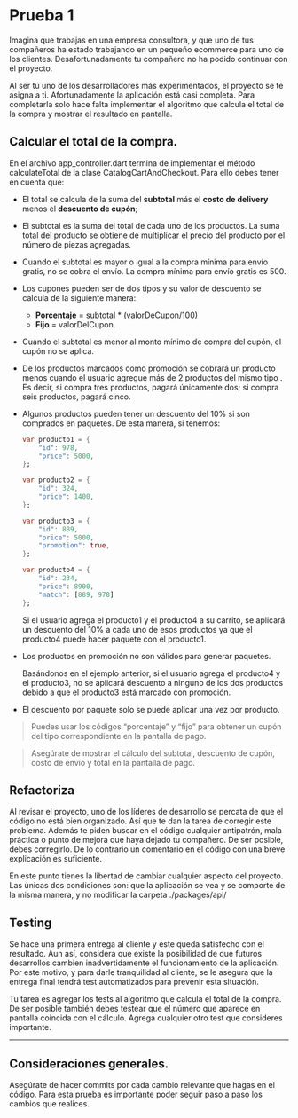 # Prueba 1

Imagina que trabajas en una empresa consultora, y que uno de tus compañeros ha estado trabajando en un pequeño ecommerce para uno de los clientes. Desafortunadamente tu compañero no ha podido continuar con el proyecto.

Al ser tú uno de los desarrolladores más experimentados, el proyecto se te asigna a ti.
Afortunadamente la aplicación está casi completa. Para completarla solo hace falta
implementar el algoritmo que calcula el total de la compra y mostrar el resultado en pantalla.

## Calcular el total de la compra.

En el archivo app_controller.dart termina de implementar el método calculateTotal de la clase
CatalogCartAndCheckout. Para ello debes tener en cuenta que:

- El total se calcula de la suma del **subtotal** más el **costo de delivery**  menos el **descuento de cupón**;

- El subtotal es la suma del total de cada uno de los productos. La suma total del producto se obtiene
 de multiplicar el precio del producto por el número de piezas agregadas.

- Cuando el subtotal es mayor o igual a la compra mínima para envío gratis, no se cobra el envío. La compra mínima para envío gratis es 500.

- Los cupones pueden ser de dos tipos y su valor de descuento se calcula de la siguiente manera:

    - **Porcentaje** = subtotal * (valorDeCupon/100)
    - **Fijo** = valorDelCupon.

- Cuando el subtotal es menor al monto mínimo de compra del cupón, el cupón no se aplica.

- De los productos marcados como promoción se cobrará un producto menos cuando el usuario agregue más
 de 2 productos del mismo tipo . Es decir, si compra tres productos, pagará únicamente dos; si compra seis productos, pagará cinco.

- Algunos productos pueden tener un descuento del 10% si son comprados en paquetes. De esta manera, si tenemos:

    ``` dart
    var producto1 = {
        "id": 978,
        "price": 5000,
    };

    var producto2 = {
        "id": 324,
        "price": 1400,
    };

    var producto3 = {
        "id": 889,
        "price": 5000,
        "promotion": true,
    };

    var producto4 = {
        "id": 234,
        "price": 8900,
        "match": [889, 978]
    };
    ```
	
    Si el usuario agrega el producto1 y el producto4 a su carrito, se aplicará un descuento del 10% a
    cada uno de esos productos ya que el producto4 puede hacer paquete con el producto1.

- Los productos en promoción no son válidos para generar paquetes.
	
    Basándonos en el ejemplo anterior, si el usuario agrega el producto4 y el producto3, no se
     aplicará descuento a ninguno de los dos productos debido a que el producto3 está marcado con promoción.

- El descuento por paquete solo se puede aplicar una vez por producto.

 > Puedes usar los códigos “porcentaje” y “fijo” para obtener un cupón del tipo correspondiente en la pantalla de pago.

 > Asegúrate de mostrar el cálculo del subtotal, descuento de cupón, costo de envío y total en la pantalla de pago.

## Refactoriza

Al revisar el proyecto, uno de los líderes de desarrollo se percata de que el código no está bien organizado.
Así que te dan la tarea de corregir este problema. Además te piden buscar en el código cualquier antipatrón,
mala práctica o punto de mejora que haya dejado tu compañero. De ser posible, debes corregirlo.
De lo contrario un comentario en el código con una breve explicación es suficiente.

En este punto tienes la libertad de cambiar cualquier aspecto del proyecto. Las únicas dos condiciones son:
 que la aplicación se vea y se comporte de la misma manera, y no modificar la carpeta ./packages/api/

## Testing

Se hace una primera entrega al cliente y este queda satisfecho con el resultado. Aun así, considera
 que existe la posibilidad de que futuros desarrollos cambien inadvertidamente el funcionamiento de
 la aplicación. Por este motivo, y para darle tranquilidad al cliente, se le asegura que la entrega
 final tendrá test automatizados para prevenir esta situación.

Tu tarea es agregar los tests al algoritmo que calcula el total de la compra.
De ser posible también debes testear que el número que aparece en pantalla coincida
con el cálculo. Agrega cualquier otro test que consideres importante.

----

## Consideraciones generales.

Asegúrate de hacer commits por cada cambio relevante que hagas en el código. Para esta prueba es importante poder seguir paso a paso los cambios que realices.